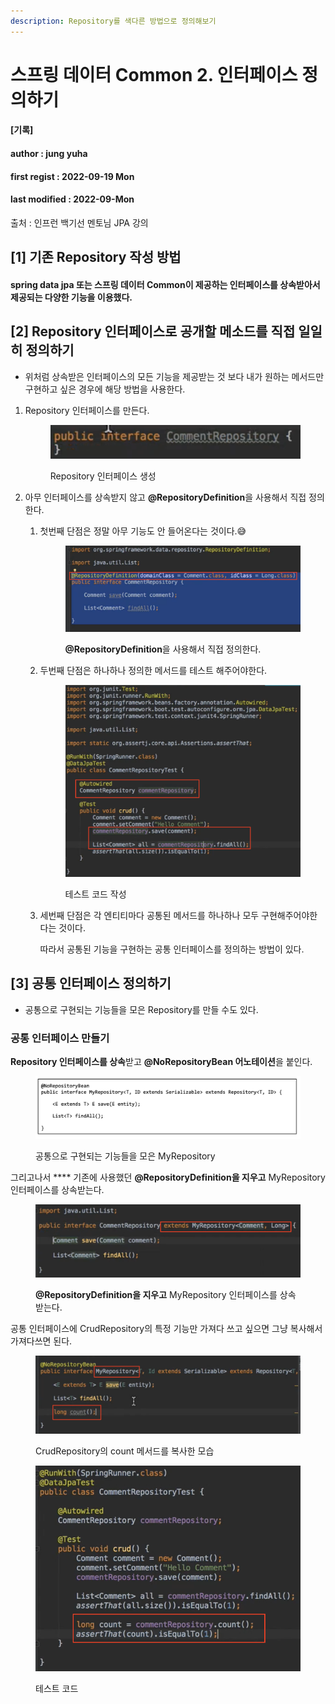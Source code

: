 ```yaml
---
description: Repository를 색다른 방법으로 정의해보기
---
```


# 스프링 데이터 Common 2. 인터페이스 정의하기

#### \[기록]

#### author : jung yuha

#### first regist : 2022-09-19 Mon

#### last modified : 2022-09-Mon

출처 : 인프런 백기선 멘토님 JPA 강의

## \[1] 기존 Repository 작성 방법

#### spring data jpa 또는 스프링 데이터 Common이 제공하는 인터페이스를 상속받아서 제공되는 다양한 기능을 이용했다.

## \[2] **Repository 인터페이스로 공개할 메소드를 직접 일일히 정의하기**

* 위처럼 상속받은 인터페이스의 모든 기능을 제공받는 것 보다 내가 원하는 메서드만 구현하고 싶은 경우에 해당 방법을 사용한다.

1.  Repository 인터페이스를 만든다.



    <figure><img src="../.gitbook/assets/image (10).png" alt=""><figcaption><p> Repository 인터페이스 생성</p></figcaption></figure>
2. 아무 인터페이스를 상속받지 않고 **@RepositoryDefinition**을 사용해서 직접 정의한다.
   1.  첫번째 단점은 정말 아무 기능도 안 들어온다는 것이다.😅&#x20;

       <figure><img src="../.gitbook/assets/image (11).png" alt=""><figcaption><p> <strong>@RepositoryDefinition</strong>을 사용해서 직접 정의한다.</p></figcaption></figure>
   2.  두번째 단점은 하나하나 정의한 메서드를 테스트 해주어야한다.&#x20;

       <figure><img src="../.gitbook/assets/image (5).png" alt=""><figcaption><p> 테스트 코드 작성</p></figcaption></figure>
   3.  세번째 단점은 각 엔티티마다 공통된 메서드를 하나하나 모두 구현해주어야한다는 것이다.

       따라서 공통된 기능을 구현하는 공통 인터페이스를 정의하는 방법이 있다.

## \[3] 공통 인터페이스 정의하기

* 공통으로 구현되는 기능들을 모은 Repository를 만들 수도 있다.

### 공통 인터페이스 만들기

**Repository 인터페이스를 상속**받고 **@NoRepositoryBean 어노테이션**을 붙인다.

<figure><img src="../.gitbook/assets/image (14).png" alt=""><figcaption><p> 공통으로 구현되는 기능들을 모은 MyRepository</p></figcaption></figure>

그리고나서 **** 기존에 사용했던 **@RepositoryDefinition을 지우고** MyRepository 인터페이스를 상속받는다.

<figure><img src="../.gitbook/assets/image (6).png" alt=""><figcaption><p> <strong>@RepositoryDefinition을 지우고</strong> MyRepository 인터페이스를 상속받는다.</p></figcaption></figure>

공통 인터페이스에 CrudRepository의 특정 기능만 가져다 쓰고 싶으면 그냥 복사해서 가져다쓰면 된다.

<figure><img src="../.gitbook/assets/image (13).png" alt=""><figcaption><p> CrudRepository의 count 메서드를 복사한 모습</p></figcaption></figure>

<figure><img src="../.gitbook/assets/image (4).png" alt=""><figcaption><p>테스트 코드</p></figcaption></figure>
